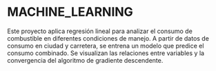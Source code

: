 # MACHINE_LEARNING

Este proyecto aplica regresión lineal para analizar el consumo de combustible en diferentes condiciones de manejo. A partir de datos de consumo en ciudad y carretera, se entrena un modelo que predice el consumo combinado. Se visualizan las relaciones entre variables y la convergencia del algoritmo de gradiente descendente.
